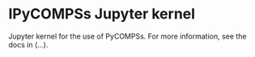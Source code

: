 # IPyCOMPSs Jupyter kernel

Jupyter kernel for the use of PyCOMPSs. For more information, see the docs in (...).